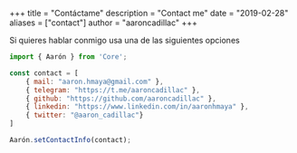 +++
title = "Contáctame"
description = "Contact me"
date = "2019-02-28"
aliases = ["contact"]
author = "aaroncadillac"
+++

Si quieres hablar conmigo usa una de las siguientes opciones

```js
import { Aarón } from 'Core';

const contact = [
    { mail: "aaron.hmaya@gmail.com" },
    { telegram: "https://t.me/aaroncadillac" },
    { github: "https://github.com/aaroncadillac" },
    { linkedin: "https://www.linkedin.com/in/aaronhmaya" },
    { twitter: "@aaron_cadillac"}
] 

Aarón.setContactInfo(contact);
```
